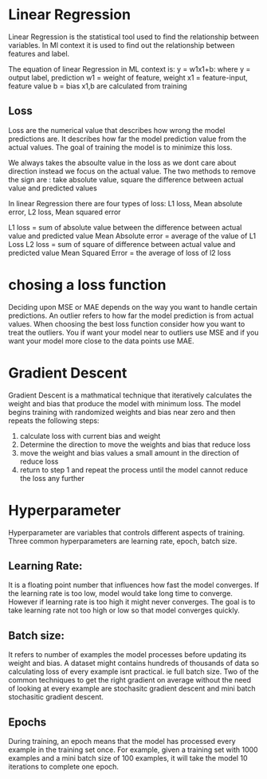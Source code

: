 # Linear Regression
Linear Regression is the statistical tool used to find the relationship between variables. In Ml context it is used to find out the relationship between features and label.

The equation of linear Regression in ML context is: y = w1x1+b:
                                                where y = output label, prediction
                                                      w1 = weight of feature, weight
                                                      x1 = feature-input, feature value 
                                                      b = bias
x1,b are calculated from training

## Loss
Loss are the numerical value that describes how wrong the model predictions are. It describes how far the model prediction value from the actual values. The goal of training the model is to minimize this loss.

We always takes the absoulte value in the loss as we dont care about direction instead we focus on the actual value.
The two methods to remove the sign are : take absolute value, square the difference between actual value and predicted values

In linear Regression there are four types of loss: L1 loss, Mean absolute error, L2 loss, Mean squared error

L1 loss = sum of absolute value between the difference between actual value and predicted value
Mean Absolute error = average of the value of L1 Loss 
L2 loss = sum of square of difference between actual value and predicted value
Mean Squared Error = the average of loss of l2 loss


# chosing a loss function
Deciding upon MSE or MAE depends on the way you want to handle certain predictions. 
An outlier refers to how far the model prediction is from actual values.
When choosing the best loss function consider how you want to treat the outliers. You if want your model near to outliers use MSE and if you want your model more close to the data points use MAE.

# Gradient Descent
Gradient Descent is a mathmatical technique that iteratively calculates the weight and bias that produce the model with minimum loss. The model begins training with randomized weights and bias near zero and then repeats the following steps:
1. calculate loss with current bias and weight
2. Determine the direction to move the weights and bias that reduce loss
3. move the weight and bias values a small amount in the direction of reduce loss
4. return to step 1 and repeat the process until the model cannot reduce the loss any further


# Hyperparameter 
Hyperparameter are variables that controls different aspects of training. Three common hyperparameters are learning rate, epoch, batch size.

## Learning Rate: 
It is a floating point number that influences how fast the model converges. If the learning rate is too low, model would take long time to converge. However if learning rate is too high it might never converges. The goal is to take learning rate not too high or low so that model converges quickly.
## Batch size: 
It refers to number of examples the model processes before updating its weight and bias. A dataset might contains hundreds of thousands of data so calculating loss of every example isnt practical. ie full batch size. Two of the common techniques to get the right gradient on average without the need of looking at every example are stochasitc gradient descent and mini batch stochasitic gradient descent.

## Epochs
During training, an epoch means that the model has processed every example in the training set once. For example, given a training set with 1000 examples and a mini batch size of 100 examples, it will take the model 10 iterations to complete one epoch.

